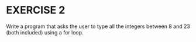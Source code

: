# EXERCISE 2

Write a program that asks the user to type all the integers between 8 and 23 (both included) using a for loop.